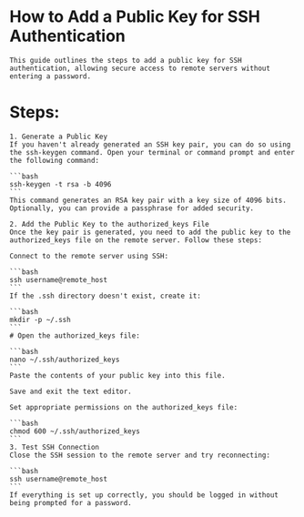 # How to Add a Public Key for SSH Authentication
    This guide outlines the steps to add a public key for SSH authentication, allowing secure access to remote servers without entering a password.

# Steps:
    1. Generate a Public Key
    If you haven't already generated an SSH key pair, you can do so using the ssh-keygen command. Open your terminal or command prompt and enter the following command:

    ```bash
    ssh-keygen -t rsa -b 4096
    ```
    This command generates an RSA key pair with a key size of 4096 bits. Optionally, you can provide a passphrase for added security.

    2. Add the Public Key to the authorized_keys File
    Once the key pair is generated, you need to add the public key to the authorized_keys file on the remote server. Follow these steps:

    Connect to the remote server using SSH:

    ```bash
    ssh username@remote_host
    ```
    If the .ssh directory doesn't exist, create it:

    ```bash
    mkdir -p ~/.ssh
    ```
    # Open the authorized_keys file:

    ```bash
    nano ~/.ssh/authorized_keys
    ```
    Paste the contents of your public key into this file.

    Save and exit the text editor.

    Set appropriate permissions on the authorized_keys file:

    ```bash
    chmod 600 ~/.ssh/authorized_keys
    ```
    3. Test SSH Connection
    Close the SSH session to the remote server and try reconnecting:

    ```bash
    ssh username@remote_host
    ```
    If everything is set up correctly, you should be logged in without being prompted for a password.